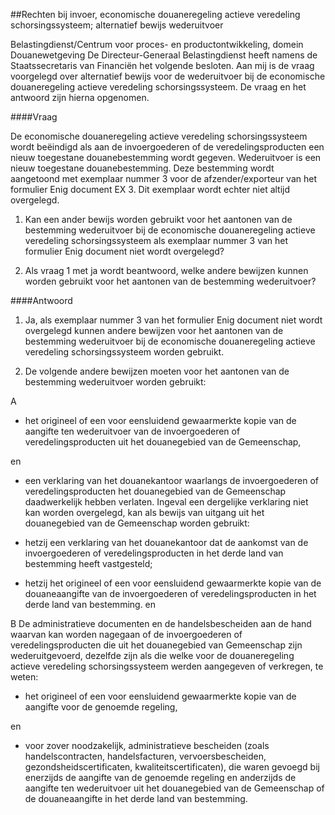 <meta http-equiv='Content-Type' content='text/html; charset=utf-8' />

##Rechten bij invoer, economische douaneregeling actieve veredeling schorsingssysteem; alternatief bewijs wederuitvoer

Belastingdienst/Centrum voor proces- en productontwikkeling, domein Douanewetgeving De Directeur-Generaal Belastingdienst heeft namens de Staatssecretaris van Financiën het volgende besloten.     Aan mij is de vraag voorgelegd over alternatief bewijs voor de wederuitvoer bij de economische douaneregeling actieve veredeling schorsingssysteem. De vraag en het antwoord zijn hierna opgenomen.   

####Vraag

De economische douaneregeling actieve veredeling schorsingssysteem wordt beëindigd als aan de invoergoederen of de veredelingsproducten een nieuw toegestane douanebestemming wordt gegeven. Wederuitvoer is een nieuw toegestane douanebestemming. Deze bestemming wordt aangetoond met exemplaar nummer 3 voor de afzender/exporteur van het formulier Enig document EX 3. Dit exemplaar wordt echter niet altijd overgelegd. 

1. Kan een ander bewijs worden gebruikt voor het aantonen van de bestemming wederuitvoer bij de economische douaneregeling actieve veredeling schorsingssysteem als exemplaar nummer 3 van het formulier Enig document niet wordt overgelegd?  

2. Als vraag 1 met ja wordt beantwoord, welke andere bewijzen kunnen worden gebruikt voor het aantonen van de bestemming wederuitvoer?      

####Antwoord

1. Ja, als exemplaar nummer 3 van het formulier Enig document niet wordt overgelegd kunnen andere bewijzen voor het aantonen van de bestemming wederuitvoer bij de economische douaneregeling actieve veredeling schorsingssysteem worden gebruikt.  

2. De volgende andere bewijzen moeten voor het aantonen van de bestemming wederuitvoer worden gebruikt: 

A 

- het origineel of een voor eensluidend gewaarmerkte kopie van de aangifte ten wederuitvoer van de invoergoederen of veredelingsproducten uit het douanegebied van de Gemeenschap,  

en  

- een verklaring van het douanekantoor waarlangs de invoergoederen of veredelingsproducten het douanegebied van de Gemeenschap daadwerkelijk hebben verlaten. Ingeval een dergelijke verklaring niet kan worden overgelegd, kan als bewijs van uitgang uit het douanegebied van de Gemeenschap worden gebruikt:   

- hetzij een verklaring van het douanekantoor dat de aankomst van de invoergoederen of veredelingsproducten in het derde land van bestemming heeft vastgesteld;  

- hetzij het origineel of een voor eensluidend gewaarmerkte kopie van de douaneaangifte van de invoergoederen of veredelingsproducten in het derde land van bestemming. en    

B De administratieve documenten en de handelsbescheiden aan de hand waarvan kan worden nagegaan of de invoergoederen of veredelingsproducten die uit het douanegebied van Gemeenschap zijn wederuitgevoerd, dezelfde zijn als die welke voor de douaneregeling actieve veredeling schorsingssysteem werden aangegeven of verkregen, te weten: 

- het origineel of een voor eensluidend gewaarmerkte kopie van de aangifte voor de genoemde regeling,  

en  

- voor zover noodzakelijk, administratieve bescheiden (zoals handelscontracten, handelsfacturen, vervoersbescheiden, gezondsheidscertificaten, kwaliteitscertificaten), die waren gevoegd bij enerzijds de aangifte van de genoemde regeling en anderzijds de aangifte ten wederuitvoer uit het douanegebied van de Gemeenschap of de douaneaangifte in het derde land van bestemming.           
